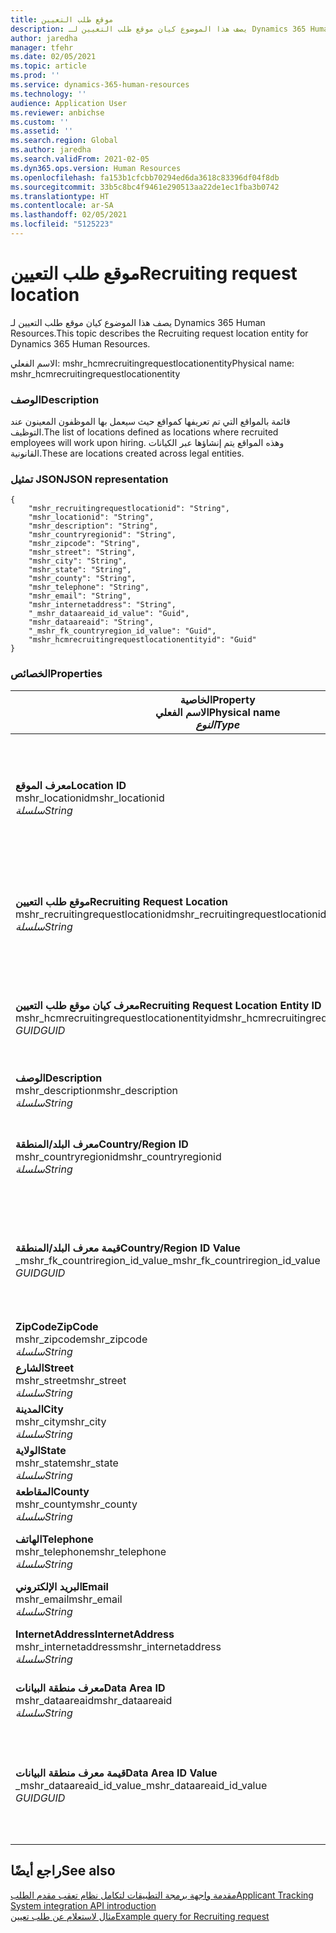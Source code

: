 ```yaml
---
title: موقع طلب التعيين
description: يصف هذا الموضوع كيان موقع طلب التعيين لـ Dynamics 365 Human Resources.
author: jaredha
manager: tfehr
ms.date: 02/05/2021
ms.topic: article
ms.prod: ''
ms.service: dynamics-365-human-resources
ms.technology: ''
audience: Application User
ms.reviewer: anbichse
ms.custom: ''
ms.assetid: ''
ms.search.region: Global
ms.author: jaredha
ms.search.validFrom: 2021-02-05
ms.dyn365.ops.version: Human Resources
ms.openlocfilehash: fa153b1cfcbb70294ed6da3618c83396df04f8db
ms.sourcegitcommit: 33b5c8bc4f9461e290513aa22de1ec1fba3b0742
ms.translationtype: HT
ms.contentlocale: ar-SA
ms.lasthandoff: 02/05/2021
ms.locfileid: "5125223"
---
```

# <a name="recruiting-request-location"></a><span data-ttu-id="022d4-103">موقع طلب التعيين</span><span class="sxs-lookup"><span data-stu-id="022d4-103">Recruiting request location</span></span>

<span data-ttu-id="022d4-104">يصف هذا الموضوع كيان موقع طلب التعيين لـ Dynamics 365 Human Resources.</span><span class="sxs-lookup"><span data-stu-id="022d4-104">This topic describes the Recruiting request location entity for Dynamics 365 Human Resources.</span></span>

<span data-ttu-id="022d4-105">الاسم الفعلي: mshr_hcmrecruitingrequestlocationentity</span><span class="sxs-lookup"><span data-stu-id="022d4-105">Physical name: mshr_hcmrecruitingrequestlocationentity</span></span>

### <a name="description"></a><span data-ttu-id="022d4-106">الوصف</span><span class="sxs-lookup"><span data-stu-id="022d4-106">Description</span></span>

<span data-ttu-id="022d4-107">قائمة بالمواقع التي تم تعريفها كمواقع حيث سيعمل بها الموظفون المعينون عند التوظيف.</span><span class="sxs-lookup"><span data-stu-id="022d4-107">The list of locations defined as locations where recruited employees will work upon hiring.</span></span> <span data-ttu-id="022d4-108">وهذه المواقع يتم إنشاؤها عبر الكيانات القانونية.</span><span class="sxs-lookup"><span data-stu-id="022d4-108">These are locations created across legal entities.</span></span>

### <a name="json-representation"></a><span data-ttu-id="022d4-109">تمثيل JSON</span><span class="sxs-lookup"><span data-stu-id="022d4-109">JSON representation</span></span>

```
{
    "mshr_recruitingrequestlocationid": "String",
    "mshr_locationid": "String",
    "mshr_description": "String",
    "mshr_countryregionid": "String",
    "mshr_zipcode": "String",
    "mshr_street": "String",
    "mshr_city": "String",
    "mshr_state": "String",
    "mshr_county": "String",
    "mshr_telephone": "String",
    "mshr_email": "String",
    "mshr_internetaddress": "String",
    "_mshr_dataareaid_id_value": "Guid",
    "mshr_dataareaid": "String",
    "_mshr_fk_countryregion_id_value": "Guid",
    "mshr_hcmrecruitingrequestlocationentityid": "Guid"
}
```

### <a name="properties"></a><span data-ttu-id="022d4-110">الخصائص</span><span class="sxs-lookup"><span data-stu-id="022d4-110">Properties</span></span>

| <span data-ttu-id="022d4-111">الخاصية</span><span class="sxs-lookup"><span data-stu-id="022d4-111">Property</span></span><br><span data-ttu-id="022d4-112">**الاسم الفعلي**</span><span class="sxs-lookup"><span data-stu-id="022d4-112">**Physical name**</span></span><br><span data-ttu-id="022d4-113">**_النوع_**</span><span class="sxs-lookup"><span data-stu-id="022d4-113">**_Type_**</span></span> | <span data-ttu-id="022d4-114">استخدام</span><span class="sxs-lookup"><span data-stu-id="022d4-114">Use</span></span> | <span data-ttu-id="022d4-115">الوصف</span><span class="sxs-lookup"><span data-stu-id="022d4-115">Description</span></span> |
| --- | --- | --- |
| <span data-ttu-id="022d4-116">**معرف الموقع**</span><span class="sxs-lookup"><span data-stu-id="022d4-116">**Location ID**</span></span><br><span data-ttu-id="022d4-117">mshr_locationid</span><span class="sxs-lookup"><span data-stu-id="022d4-117">mshr_locationid</span></span><br><span data-ttu-id="022d4-118">*سلسلة*</span><span class="sxs-lookup"><span data-stu-id="022d4-118">*String*</span></span> | <span data-ttu-id="022d4-119">الكتابة مرة واحدة</span><span class="sxs-lookup"><span data-stu-id="022d4-119">Write-once</span></span><br><span data-ttu-id="022d4-120">مطلوب</span><span class="sxs-lookup"><span data-stu-id="022d4-120">Required</span></span> | <span data-ttu-id="022d4-121">معرف فريد منشأ بواسطة النظام وقابل للقراءة من المستخدم لموقع التعيين.</span><span class="sxs-lookup"><span data-stu-id="022d4-121">The system-generated, user-readable identifier for the recruiting location.</span></span> |
| <span data-ttu-id="022d4-122">**موقع طلب التعيين**</span><span class="sxs-lookup"><span data-stu-id="022d4-122">**Recruiting Request Location**</span></span><br><span data-ttu-id="022d4-123">mshr_recruitingrequestlocationid</span><span class="sxs-lookup"><span data-stu-id="022d4-123">mshr_recruitingrequestlocationid</span></span><br><span data-ttu-id="022d4-124">*سلسلة*</span><span class="sxs-lookup"><span data-stu-id="022d4-124">*String*</span></span> | <span data-ttu-id="022d4-125">الكتابة مرة واحدة</span><span class="sxs-lookup"><span data-stu-id="022d4-125">Write-once</span></span><br><span data-ttu-id="022d4-126">مطلوب</span><span class="sxs-lookup"><span data-stu-id="022d4-126">Required</span></span> | <span data-ttu-id="022d4-127">المعرف الفريد المحدد بواسطة المستخدم لموقع التعيين.</span><span class="sxs-lookup"><span data-stu-id="022d4-127">User-defined unique identifier for the recruiting location.</span></span> |
| <span data-ttu-id="022d4-128">**معرف كيان موقع طلب التعيين**</span><span class="sxs-lookup"><span data-stu-id="022d4-128">**Recruiting Request Location Entity ID**</span></span><br><span data-ttu-id="022d4-129">mshr_hcmrecruitingrequestlocationentityid</span><span class="sxs-lookup"><span data-stu-id="022d4-129">mshr_hcmrecruitingrequestlocationentityid</span></span><br><span data-ttu-id="022d4-130">*GUID*</span><span class="sxs-lookup"><span data-stu-id="022d4-130">*GUID*</span></span> | <span data-ttu-id="022d4-131">للقراءة فقط</span><span class="sxs-lookup"><span data-stu-id="022d4-131">Read-only</span></span><br><span data-ttu-id="022d4-132">مطلوب</span><span class="sxs-lookup"><span data-stu-id="022d4-132">Required</span></span> | <span data-ttu-id="022d4-133">معرف فريد منشأ بواسطة النظام لسجل موقع طلب التعيين.</span><span class="sxs-lookup"><span data-stu-id="022d4-133">System-generated unique identifier for the recruiting request location record.</span></span> |
| <span data-ttu-id="022d4-134">**‏‏الوصف**</span><span class="sxs-lookup"><span data-stu-id="022d4-134">**Description**</span></span><br><span data-ttu-id="022d4-135">mshr_description</span><span class="sxs-lookup"><span data-stu-id="022d4-135">mshr_description</span></span><br><span data-ttu-id="022d4-136">*سلسلة*</span><span class="sxs-lookup"><span data-stu-id="022d4-136">*String*</span></span> | <span data-ttu-id="022d4-137">قراءة/كتابة</span><span class="sxs-lookup"><span data-stu-id="022d4-137">Read/write</span></span><br><span data-ttu-id="022d4-138">مطلوب</span><span class="sxs-lookup"><span data-stu-id="022d4-138">Required</span></span> | <span data-ttu-id="022d4-139">وصف الموقع.</span><span class="sxs-lookup"><span data-stu-id="022d4-139">Description of the location.</span></span> |
| <span data-ttu-id="022d4-140">**معرف البلد/المنطقة**</span><span class="sxs-lookup"><span data-stu-id="022d4-140">**Country/Region ID**</span></span><br><span data-ttu-id="022d4-141">mshr_countryregionid</span><span class="sxs-lookup"><span data-stu-id="022d4-141">mshr_countryregionid</span></span><br><span data-ttu-id="022d4-142">*سلسلة*</span><span class="sxs-lookup"><span data-stu-id="022d4-142">*String*</span></span> | <span data-ttu-id="022d4-143">للقراءة فقط</span><span class="sxs-lookup"><span data-stu-id="022d4-143">Read-only</span></span><br><span data-ttu-id="022d4-144">اختياري</span><span class="sxs-lookup"><span data-stu-id="022d4-144">Optional</span></span> | <span data-ttu-id="022d4-145">يحدد البلد أو المنطقة التي هى موطن المرشح.</span><span class="sxs-lookup"><span data-stu-id="022d4-145">Specifies the country or region where the candidate has citizenship.</span></span> |
| <span data-ttu-id="022d4-146">**قيمة معرف البلد/المنطقة**</span><span class="sxs-lookup"><span data-stu-id="022d4-146">**Country/Region ID Value**</span></span><br><span data-ttu-id="022d4-147">_mshr_fk_countriregion_id_value</span><span class="sxs-lookup"><span data-stu-id="022d4-147">_mshr_fk_countriregion_id_value</span></span><br><span data-ttu-id="022d4-148">*GUID*</span><span class="sxs-lookup"><span data-stu-id="022d4-148">*GUID*</span></span> | <span data-ttu-id="022d4-149">للقراءة فقط</span><span class="sxs-lookup"><span data-stu-id="022d4-149">Read-only</span></span><br><span data-ttu-id="022d4-150">اختياري</span><span class="sxs-lookup"><span data-stu-id="022d4-150">Optional</span></span><br><span data-ttu-id="022d4-151">المفتاح الخارجي: mshr_logisticaddresscountryregionentityid لـ mshr_logisticsaddresscountryregionentity</span><span class="sxs-lookup"><span data-stu-id="022d4-151">Foreign key: mshr_logisticaddresscountryregionentityid of mshr_logisticsaddresscountryregionentity</span></span> | <span data-ttu-id="022d4-152">المعرّف الفريد المنشأ بواسطة النظام الخاص بالبلد/المنطقة في العنوان.</span><span class="sxs-lookup"><span data-stu-id="022d4-152">System-generated unique identifier of the country/region of the address.</span></span> |
| <span data-ttu-id="022d4-153">**ZipCode**</span><span class="sxs-lookup"><span data-stu-id="022d4-153">**ZipCode**</span></span><br><span data-ttu-id="022d4-154">mshr_zipcode</span><span class="sxs-lookup"><span data-stu-id="022d4-154">mshr_zipcode</span></span><br><span data-ttu-id="022d4-155">*سلسلة*</span><span class="sxs-lookup"><span data-stu-id="022d4-155">*String*</span></span> | <span data-ttu-id="022d4-156">للقراءة فقط</span><span class="sxs-lookup"><span data-stu-id="022d4-156">Read-only</span></span><br><span data-ttu-id="022d4-157">اختياري</span><span class="sxs-lookup"><span data-stu-id="022d4-157">Optional</span></span> | <span data-ttu-id="022d4-158">الرمز البريدي</span><span class="sxs-lookup"><span data-stu-id="022d4-158">Zip/postal code.</span></span> |
| <span data-ttu-id="022d4-159">**الشارع**</span><span class="sxs-lookup"><span data-stu-id="022d4-159">**Street**</span></span><br><span data-ttu-id="022d4-160">mshr_street</span><span class="sxs-lookup"><span data-stu-id="022d4-160">mshr_street</span></span><br><span data-ttu-id="022d4-161">*سلسلة*</span><span class="sxs-lookup"><span data-stu-id="022d4-161">*String*</span></span> | <span data-ttu-id="022d4-162">للقراءة فقط</span><span class="sxs-lookup"><span data-stu-id="022d4-162">Read-only</span></span><br><span data-ttu-id="022d4-163">اختياري</span><span class="sxs-lookup"><span data-stu-id="022d4-163">Optional</span></span> | <span data-ttu-id="022d4-164">عنوان الشارع.</span><span class="sxs-lookup"><span data-stu-id="022d4-164">Street address.</span></span> |
| <span data-ttu-id="022d4-165">**المدينة**</span><span class="sxs-lookup"><span data-stu-id="022d4-165">**City**</span></span><br><span data-ttu-id="022d4-166">mshr_city</span><span class="sxs-lookup"><span data-stu-id="022d4-166">mshr_city</span></span><br><span data-ttu-id="022d4-167">*سلسلة*</span><span class="sxs-lookup"><span data-stu-id="022d4-167">*String*</span></span> | <span data-ttu-id="022d4-168">للقراءة فقط</span><span class="sxs-lookup"><span data-stu-id="022d4-168">Read-only</span></span><br><span data-ttu-id="022d4-169">اختياري</span><span class="sxs-lookup"><span data-stu-id="022d4-169">Optional</span></span> | <span data-ttu-id="022d4-170">المدينة.</span><span class="sxs-lookup"><span data-stu-id="022d4-170">City.</span></span> |
| <span data-ttu-id="022d4-171">**الولاية**</span><span class="sxs-lookup"><span data-stu-id="022d4-171">**State**</span></span><br><span data-ttu-id="022d4-172">mshr_state</span><span class="sxs-lookup"><span data-stu-id="022d4-172">mshr_state</span></span><br><span data-ttu-id="022d4-173">*سلسلة*</span><span class="sxs-lookup"><span data-stu-id="022d4-173">*String*</span></span> | <span data-ttu-id="022d4-174">للقراءة فقط</span><span class="sxs-lookup"><span data-stu-id="022d4-174">Read-only</span></span><br><span data-ttu-id="022d4-175">اختياري</span><span class="sxs-lookup"><span data-stu-id="022d4-175">Optional</span></span> | <span data-ttu-id="022d4-176">الولاية أو المقاطعة.</span><span class="sxs-lookup"><span data-stu-id="022d4-176">State or province.</span></span> |
| <span data-ttu-id="022d4-177">**المقاطعة**</span><span class="sxs-lookup"><span data-stu-id="022d4-177">**County**</span></span><br><span data-ttu-id="022d4-178">mshr_county</span><span class="sxs-lookup"><span data-stu-id="022d4-178">mshr_county</span></span><br><span data-ttu-id="022d4-179">*سلسلة*</span><span class="sxs-lookup"><span data-stu-id="022d4-179">*String*</span></span> | <span data-ttu-id="022d4-180">للقراءة فقط</span><span class="sxs-lookup"><span data-stu-id="022d4-180">Read-only</span></span><br><span data-ttu-id="022d4-181">اختياري</span><span class="sxs-lookup"><span data-stu-id="022d4-181">Optional</span></span> | <span data-ttu-id="022d4-182">المقاطعة.</span><span class="sxs-lookup"><span data-stu-id="022d4-182">County.</span></span> |
| <span data-ttu-id="022d4-183">**الهاتف**</span><span class="sxs-lookup"><span data-stu-id="022d4-183">**Telephone**</span></span><br><span data-ttu-id="022d4-184">mshr_telephone</span><span class="sxs-lookup"><span data-stu-id="022d4-184">mshr_telephone</span></span><br><span data-ttu-id="022d4-185">*سلسلة*</span><span class="sxs-lookup"><span data-stu-id="022d4-185">*String*</span></span> | <span data-ttu-id="022d4-186">قراءة/كتابة</span><span class="sxs-lookup"><span data-stu-id="022d4-186">Read/write</span></span><br><span data-ttu-id="022d4-187">اختياري</span><span class="sxs-lookup"><span data-stu-id="022d4-187">Optional</span></span> | <span data-ttu-id="022d4-188">رقم الهاتف الخاص بالموقع.</span><span class="sxs-lookup"><span data-stu-id="022d4-188">Telephone number for the location.</span></span> |
| <span data-ttu-id="022d4-189">**البريد الإلكتروني**</span><span class="sxs-lookup"><span data-stu-id="022d4-189">**Email**</span></span><br><span data-ttu-id="022d4-190">mshr_email</span><span class="sxs-lookup"><span data-stu-id="022d4-190">mshr_email</span></span><br><span data-ttu-id="022d4-191">*سلسلة*</span><span class="sxs-lookup"><span data-stu-id="022d4-191">*String*</span></span> | <span data-ttu-id="022d4-192">قراءة/كتابة</span><span class="sxs-lookup"><span data-stu-id="022d4-192">Read/write</span></span><br><span data-ttu-id="022d4-193">اختياري</span><span class="sxs-lookup"><span data-stu-id="022d4-193">Optional</span></span> | <span data-ttu-id="022d4-194">عنوان البريد الإلكتروني.</span><span class="sxs-lookup"><span data-stu-id="022d4-194">Email address.</span></span> |
| <span data-ttu-id="022d4-195">**InternetAddress**</span><span class="sxs-lookup"><span data-stu-id="022d4-195">**InternetAddress**</span></span><br><span data-ttu-id="022d4-196">mshr_internetaddress</span><span class="sxs-lookup"><span data-stu-id="022d4-196">mshr_internetaddress</span></span><br><span data-ttu-id="022d4-197">*سلسلة*</span><span class="sxs-lookup"><span data-stu-id="022d4-197">*String*</span></span> | <span data-ttu-id="022d4-198">قراءة/كتابة</span><span class="sxs-lookup"><span data-stu-id="022d4-198">Read/write</span></span><br><span data-ttu-id="022d4-199">اختياري</span><span class="sxs-lookup"><span data-stu-id="022d4-199">Optional</span></span> | <span data-ttu-id="022d4-200">عنوان URL لموقع الويب للموقع.</span><span class="sxs-lookup"><span data-stu-id="022d4-200">URL for the location website.</span></span> |
| <span data-ttu-id="022d4-201">**معرف منطقة البيانات**</span><span class="sxs-lookup"><span data-stu-id="022d4-201">**Data Area ID**</span></span><br><span data-ttu-id="022d4-202">mshr_dataareaid</span><span class="sxs-lookup"><span data-stu-id="022d4-202">mshr_dataareaid</span></span><br><span data-ttu-id="022d4-203">*سلسلة*</span><span class="sxs-lookup"><span data-stu-id="022d4-203">*String*</span></span> | <span data-ttu-id="022d4-204">قراءة/كتابة</span><span class="sxs-lookup"><span data-stu-id="022d4-204">Read/write</span></span><br><span data-ttu-id="022d4-205">اختياري</span><span class="sxs-lookup"><span data-stu-id="022d4-205">Optional</span></span> | <span data-ttu-id="022d4-206">يحدد الكيان القانوني (الشركة).</span><span class="sxs-lookup"><span data-stu-id="022d4-206">Specifies the legal entity (company).</span></span> |
| <span data-ttu-id="022d4-207">**قيمة معرف منطقة البيانات**</span><span class="sxs-lookup"><span data-stu-id="022d4-207">**Data Area ID Value**</span></span><br><span data-ttu-id="022d4-208">_mshr_dataareaid_id_value</span><span class="sxs-lookup"><span data-stu-id="022d4-208">_mshr_dataareaid_id_value</span></span><br><span data-ttu-id="022d4-209">*GUID*</span><span class="sxs-lookup"><span data-stu-id="022d4-209">*GUID*</span></span> | <span data-ttu-id="022d4-210">للقراءة فقط</span><span class="sxs-lookup"><span data-stu-id="022d4-210">Read-only</span></span><br><span data-ttu-id="022d4-211">اختياري</span><span class="sxs-lookup"><span data-stu-id="022d4-211">Optional</span></span><br><span data-ttu-id="022d4-212">المفتاح الخارجي: cdm_companyid للكيان cdm_company</span><span class="sxs-lookup"><span data-stu-id="022d4-212">Foreign key: cdm_companyid of cdm_company entity</span></span> | <span data-ttu-id="022d4-213">قيمة GUID تم إنشاؤها بواسطة النظام لتعرف الكيان القانوني (الشركة).</span><span class="sxs-lookup"><span data-stu-id="022d4-213">System-generated GUID value identifying the legal entity (company).</span></span> |

## <a name="see-also"></a><span data-ttu-id="022d4-214">راجع أيضًا</span><span class="sxs-lookup"><span data-stu-id="022d4-214">See also</span></span>

[<span data-ttu-id="022d4-215">مقدمة واجهة برمجة التطبيقات لتكامل نظام تعقب مقدم الطلب</span><span class="sxs-lookup"><span data-stu-id="022d4-215">Applicant Tracking System integration API introduction</span></span>](hr-admin-integration-ats-api-introduction.md)<br>
[<span data-ttu-id="022d4-216">مثال لاستعلام عن طلب تعيين</span><span class="sxs-lookup"><span data-stu-id="022d4-216">Example query for Recruiting request</span></span>](hr-admin-integration-ats-api-recruiting-request-example-query.md)

